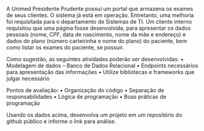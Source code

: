 A Unimed Presidente Prudente possui um portal que armazena os exames de seus clientes.
O sistema já está em operação.
Entretanto, uma melhoria foi requisitada para o departamento de Sistemas de TI.
Um cliente interno requisitou que uma página fosse desenvolvida, para apresentar os dados pessoais (nome, CPF, data de nascimento, nome da mãe e endereço) e dados do plano (número carteirinha e nome do plano) do paciente, bem como listar os exames do paciente, se possuir.

Como sugestão, as seguintes atividades poderão ser desenvolvidas:
• Modelagem de dados – Banco de Dados Relacional
• Endpoints necessários para apresentação das informações
• Utilize bibliotecas e frameworks que julgar necessário

Pontos de avaliação:
• Organização do código
• Separação de responsabilidades
• Lógica de programação
• Boas práticas de programação


Usando os dados acima, desenvolva um projeto em um repositório do github público e informe o link para análise.